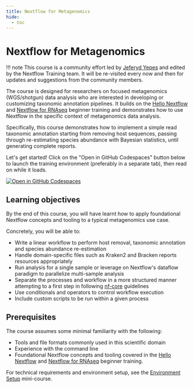 ```yaml
---
title: Nextflow for Metagenomics
hide:
  - toc
---
```


# Nextflow for Metagenomics

!!! note
This course is a community effort led by [Jeferyd Yepes](https://jeferydyepes.com/) and edited by the Nextflow Training team. It will be re-visited every now and then for updates and suggestions from the community members.

The course is designed for researchers on focused metagenomics (WGS/shotgun) data analysis who are interested in developing or customizing taxonomic annotation pipelines.
It builds on the [Hello Nextflow](../../hello_nextflow/) and [Nextflow for RNAseq](../rnaseq/) beginner training and demonstrates how to use Nextflow in the specific context of metagenomics data analysis.

Specifically, this course demonstrates how to implement a simple read taxonomic annotation starting from removing host sequences, passing through re-estimating species abundance with Bayesian statistics, until generating complete reports.

Let's get started! Click on the "Open in GitHub Codespaces" button below to launch the training environment (preferably in a separate tab), then read on while it loads.

[![Open in GitHub Codespaces](https://github.com/codespaces/badge.svg)](https://codespaces.new/nextflow-io/training?quickstart=1&ref=master)

## Learning objectives

By the end of this course, you will have learnt how to apply foundational Nextflow concepts and tooling to a typical metagenomics use case.

Concretely, you will be able to:

- Write a linear workflow to perform host removal, taxonomic annotation and species abundance re-estimation
- Handle domain-specific files such as Kraken2 and Bracken reports resources appropriately
- Run analysis for a single sample or leverage on Nextflow's dataflow paradigm to parallelize multi-sample analysis
- Separate the processes and workflow in a more structured manner attempting to a first step in following [nf-core](https://nf-co.re/) guidelines
- Use conditionals and operators to control workflow execution
- Include custom scripts to be run within a given process

## Prerequisites

The course assumes some minimal familiarity with the following:

- Tools and file formats commonly used in this scientific domain
- Experience with the command line
- Foundational Nextflow concepts and tooling covered in the [Hello Nextflow](../../hello_nextflow/) and [Nextflow for RNAseq](../rnaseq/) beginner training.

For technical requirements and environment setup, see the [Environment Setup](../../envsetup/) mini-course.
